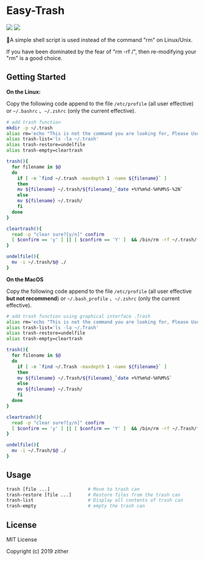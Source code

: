 # Easy-Trash

![](https://img.shields.io/badge/test-passing-brightgreen.svg) ![](https://img.shields.io/badge/license-MIT-brightgreen.svg)  

:see_no_evil:A simple shell script is used instead of the command "rm" on Linux/Unix.

If you have been dominated by the fear of "rm -rf /", then re-modifying your "rm" is a good choice.

## Getting Started 

**On the Linux:**

Copy the following code append to the file `/etc/profile` (all user effective) or `~/.bashrc` 、`~/.zshrc` (only the current effective).

```bash
# add trash function
mkdir -p ~/.trash
alias rm='echo "This is not the command you are looking for, Please Use "trash"!!!"; false'
alias trash-list='ls -la ~/.trash'
alias trash-restore=undelfile
alias trash-empty=cleartrash

trash(){
  for filename in $@
  do
    if [ -n `find ~/.trash -maxdepth 1 -name ${filename}` ]
    then
    mv ${filename} ~/.trash/${filename}_`date +%Y%m%d-%H%M%S-%2N`
    else
    mv ${filename} ~/.trash/
    fi
  done
}

cleartrash(){
  read -p "clear sure?[y/n]" confirm
  [ $confirm == 'y' ] || [ $confirm == 'Y' ]  && /bin/rm -rf ~/.trash/*  && find ~/.trash/ -mindepth 1 -name '.*' | xargs /bin/rm -rf
}

undelfile(){
  mv -i ~/.trash/$@ ./
}
```  

**On the MacOS**

Copy the following code append to the file `/etc/profile` (all user effective **but not recommend**) or `~/.bash_profile` 、`~/.zshrc` (only the current effective).

```bash
# add trash function using graphical interface .Trash
alias rm='echo "This is not the command you are looking for, Please Use "trash"!!!"; false'
alias trash-list='ls -la ~/.Trash'
alias trash-restore=undelfile
alias trash-empty=cleartrash

trash(){
  for filename in $@
  do
    if [ -n `find ~/.Trash -maxdepth 1 -name ${filename}` ]
    then
    mv ${filename} ~/.Trash/${filename}_`date +%Y%m%d-%H%M%S`
    else
    mv ${filename} ~/.Trash/
    fi
  done
}

cleartrash(){
  read -p "clear sure?[y/n]" confirm
  [ $confirm == 'y' ] || [ $confirm == 'Y' ]  && /bin/rm -rf ~/.Trash/*  && find ~/.Trash/ -mindepth 1 -name '.*' | xargs /bin/rm -rf
}

undelfile(){
  mv -i ~/.Trash/$@ ./
}
```

## Usage

```bash
trash [file ...]              # Move to trash can
trash-restore [file ...]      # Restore files from the trash can
trash-list                    # Display all contents of trash can
trash-empty                   # empty the trash can
```

## License

MIT License

Copyright (c) 2019 zither
